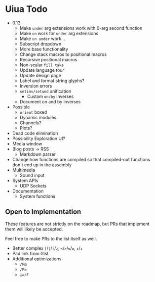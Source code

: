 # Uiua Todo

- 0.13
  - Make `under` arg extensions work with 0-arg second function
  - Make `un` work for `under` arg extensions
  - Make `un under` work...
  - Subscript dropdown
  - More base functionality
  - Change stack macros to positional macros
  - Recursive positional macros
  - Non-scalar `fill take`
  - Update language tour
  - Update design page
  - Label and format string glyphs?
  - Inversion errors
  - `setinv/setund` unification
    - Custom `on/by` inverses
  - Document on and by inverses
- Possible
  - `orient` boxed
  - Dynamic modules
  - Channels?
  - Plots?
- Dead code elimination
- Possibility Exploration UI?
- Media window
- Blog posts -> RSS
  - Markdown parser
- Change how functions are compiled so that compiled-out functions don't end up in the assembly
- Multimedia
  - Sound input
- System APIs
  - UDP Sockets
- Documentation
  - System functions

## Open to Implementation

These features are not strictly on the roadmap, but PRs that implement them will likely be accepted.

Feel free to make PRs to the list itself as well.

- Better complex `⌈`/`⌊`/`⁅`/`◿`, `<`/`>`/`≤`/`≥`, `↥`/`↧`
- Pad link from Gist
- Additional optimizations
  - `/F◫`
  - `/F⇌`
  - `⍜⇌/F`
